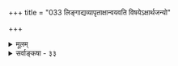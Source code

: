 +++
title = "033 लिङ्गाद्यव्यापृताक्षान्वयवति विषयेऽक्षार्थजन्यो"

+++
<details><summary>मूलम्</summary>

लिङ्गाद्यव्यापृताक्षान्वयवति विषयेऽक्षार्थजन्यो विकल्पस्संस्कारस्त्विन्द्रियाणामिह सहकुरुतां तावता न स्मृतित्वम् ।  
न स्यात्तस्यान्यथात्वं बहुविहतिहतैः कल्पनात्वादिलिङ्गैः स्याद्वाऽनैकान्त्यमेषामनियतिमविसंवादिबाधश्च सूते ॥ ३३ ॥
</details>

<details><summary>सर्वाङ्कषा - ३३</summary>

ननु यदि संस्कारसहकृतेन्द्रियजन्यं ज्ञानं सविकल्पकम्, तर्हि तस्य प्रामाण्यं डोलायितमेवेति वदन्तं बौद्धं वैभाषिकं समाधत्ते - लिङ्गेत्यादि । **लिङ्गाद्यव्यापृताक्षान्वयवति** = लिङ्गव्यापाररहितेन्द्रियान्वयव्यतिरेकानुविधायिनि विषये पुरोवर्तिनि जातः विकल्पः सविकल्पकं ज्ञानम् अक्षार्थजन्यः - इन्द्रियार्थसन्निकर्षजन्य एव भवति, निर्विकल्पकवत् । अतो निर्विकल्पकं यदि प्रमाणम्, तर्हि तद्वदेवेदमपि प्रमाणमेव । लिङ्गादीत्यादिना शब्दपरिग्रहः । लिङ्गशब्दे हि परोक्षसामग्र्यौ । तथा न विकल्पकसामग्रीत्यर्थः । अतः परोक्षस्थले यथा तथा वा भवतु, इन्द्रियान्वयव्यतिरेकानुविधानस्थले प्रामाण्यं न डोलायेत, तदा हि सर्वोऽपि लोकव्यवहार उच्छिद्येत । ननु 'संस्कारसहकृत' इत्युक्तत्वात्, सविकल्पकेंऽशतः स्मृतित्वमायातम् । स्मृतिश्च न प्रमेति सर्वतीर्थकारसंमतम् । अतश्च सविकल्पकस्य प्रामाण्यं संशयितमेवेति चेत्, तत्राह - संस्कारस्त्विति । संस्कारस्तु **इह** = सविकल्पके इन्द्रियाणां सहकुरुतां कामम्, न तु तत्करणम् । **तावता** =तावन्मात्रेण सविकल्पकस्य स्मृतित्वं न । ततश्चेन्द्रियजन्यनिर्विकल्पकवदेव सविकल्पकमपि प्रमाणमेव ॥ 

1 

ननु सविकल्पकमिति संज्ञैव तस्याविश्वसनीयत्वं वदति इत्यत्राह - न स्यादित्यादि । बहुविहति- **हतैः** = बहुविधव्याधातैः **हतैः** = ध्वस्तैः कल्पनात्वादिलिङ्गैः **तस्य** = सविकल्पकस्य **अन्यथात्वम्** = भ्रमत्वम् 

571 

 

न स्यात् । आदिपदेन निर्विकल्पकभिन्नत्वम्, संस्कारजन्यत्वादिकं गृह्यते । **एषाम्** = उक्तहेतूनाम् अनैकान्त्यं वा **स्यात्** =क्षणिकत्वाद्यनुमानानामपि विकल्पत्वात्, तस्य भ्रमत्वाभावात् व्यभिचारः स्पष्टः । यदि तान्यनुमानानि भ्रमरूपाणि, तर्हि तैः क्षणिकत्वादिकं न सिद्ध्येत् ॥ 

ननु शुक्तिं दृष्ट्वा रजतबुद्ध्या प्रवृत्तस्य रजतं न प्राप्यते । तद्वत् सुखसाधनं जानन् धनवनिताद्यार्जयति । अन्ते च ' भ्रान्तं मया' इत्यनुसन्धत्ते च । एवं विसंवादित्वदर्शनात् विकल्पा न प्रमाणमिति चेत्, तत्राह - **अविसंवादिबाधश्च** = अविसंवादिनोऽपि ज्ञानस्य बाध यद्दुच्यते, तर्हि स बाधः **अनियतिम्** = अव्यवस्थामेव **सूते=जनयति** = जनयेत् । यत्र कुत्रचित् विसंवाददर्शनमात्रेण सर्वमपि अप्रमेति कथने, सत्यरजतं दृष्ट्वा प्रवृत्तस्य रजतप्राप्तिदर्शनात्, शुक्तिरजतज्ञानस्य सत्यरजतज्ञानस्य च वैलक्षण्यमेव न स्यात् । तदेवं कुत्रचित् सुखदुःखादिभावनादृष्ट्या भ्रन्तित्वमात्रेण, सर्वाधारभूतवस्तुविषयकमपि ज्ञानं भ्रान्तिरेवेति साधनम्, मरुमरीचिकाजलज्ञानादुःखे पतितस्य दीनस्य नदीजलादपि पलायनायते । आनुकूल्यप्रातिकूल्यविषयोऽन्यः, अन्यच्च वस्तुस्वरूपमिति भावः ॥ 

अत्रैवं संग्रहः – सर्वकनिष्ठा वैभाषिकसंज्ञकबौद्धाः स्वलक्षणज्ञानसंज्ञकं निर्विकल्पकमेकमेव प्रमाणम् । तच्च प्राथमिकेन्द्रियसंयोगजन्यम्, वस्तुस्वरूपमात्रावगाहि । अनन्तरं पुरुषवासनावशाद्विविधा धर्माः कल्पिताः तत्र भासन्ते । यथा 'परिव्राट्कामुकशुनामेकस्यां प्रमदातनौ । कुणपः कामिनी भक्ष्यमिति तिखो विकल्पनाः ॥' इति । अतः 'विकल्पोऽवस्तुनिर्भासाद्विसंवादादुपप्लवः' । भवद्भिरपि संस्कारासहकृतेन्द्रियजन्यं ज्ञानं निर्विकल्पकम्, संस्कारसहकृतेन्द्रियजन्यं ज्ञानं सविकल्पकमित्यङ्गीकृतम् । संस्कार एव भावना, वासना इत्युच्यते। वासनानां पुरुषभेदेन, कालभेदादिना च भेदात्, तत्तत्पुरुषस्य हेयत्वोपादेयत्वानुगुणं धर्माः कल्प्यन्ते । अतस्ते न वस्त्वनुबन्धिनः । अत एवं तादृशकल्पितधर्मविशिष्टविषयकं सविकल्पकज्ञानम्, विकल्पपदवाच्यं न प्रमाणम् । तथा चानुमानम् - विमतं ज्ञानम् अप्रमा, विकल्परूपत्वात्, शुक्तिरजतादिविकल्पवत् इति । तदेतन्न क्षोदक्षमम् । यद्यपि मानववासनाकल्पितास्सन्ति बहवः आकाराः हेयत्वोपादेयत्वप्रयोजकाः तत्तदर्थेषु । परन्तु बुद्धिषु उदासीनत्वरूपा तृतीयाऽपि कक्ष्या प्रामाणिकी । न हि सर्वेऽपि परिव्राजकाः कामुका वा । सन्त्येव शान्तस्वान्तास्साधवोऽपि । तेषां दृष्टिस्तु न कल्पितविषयिणी, किन्तु यथार्थविषयिण्येव । अतः तत्कक्ष्यायां पुरोवर्तिनि भासमाना आकारा मिथ्या न भवितुमर्हन्ति, तादृशाकाराणां कदापि बाधाद्यदर्शनात् अन्यथा अधिष्ठानमपि मिथ्या भवेत् । पुरोवर्तिनि अध्यासहेतुभूता ऊर्ध्वत्वादयः सत्या यदा स्युः, तदैव स्थाणुत्वादेरध्याससंभवः । तत्र यद्यूर्ध्वत्वादिकमपि मिथ्या, तर्हि कल्पना कथं प्रवर्तेत । सर्वमेतत्परित्यज्य यद्याग्रहः क्रियते, तदा विकल्पमिथ्यात्वसाधकानुमानानामपि विकल्परूपत्वात् मिथ्यात्वप्रसक्त्या, तैरिष्टसाधनमेव न स्यात् । अतश्च- 

I 

वैराग्यजननार्थं चेदुच्यते, न निषिध्यते । वस्तुतत्त्वोपदेशे तु यद्यथा, तत्तथा वदेत् ॥ 

यच्च संस्कारजन्यत्वादप्रमाणमित्यादि, तत्सर्वं पूर्वमेव ( जड. 26) समाहितम् ॥ ३३ ॥
</details>
